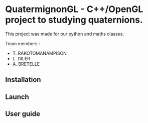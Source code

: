 # QuatermignonGL - C++/OpenGL project to studying quaternions.
This project was made for our python and maths classes.  

Team members :
- T. RAKOTOMANAMPISON
- L. DILER
- A. BRETELLE

## Installation

## Launch

## User guide




